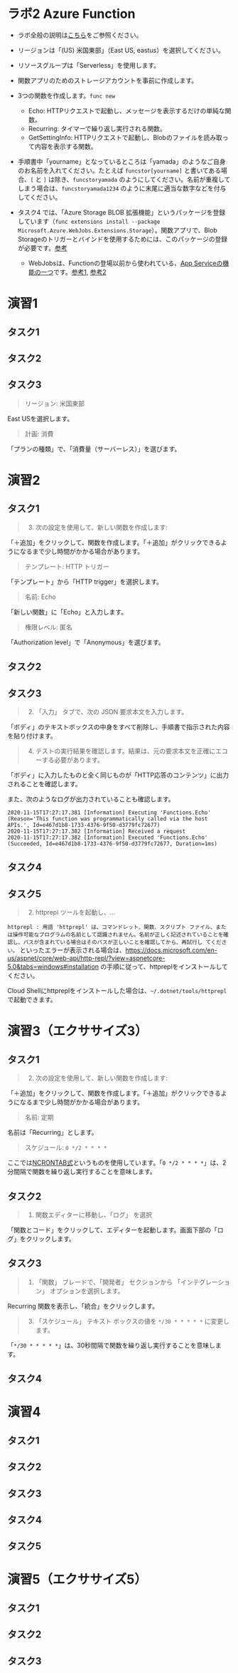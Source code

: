 # ラボ2 Azure Function

- ラボ全般の説明は[こちら](lab00.md)をご参照ください。
- リージョンは「(US) 米国東部」（East US, eastus）を選択してください。
- リソースグループは「Serverless」を使用します。
- 関数アプリのためのストレージアカウントを事前に作成します。
- 3つの関数を作成します。`func new`
  - Echo: HTTPリクエストで起動し、メッセージを表示するだけの単純な関数。
  - Recurring: タイマーで繰り返し実行される関数。
  - GetSettingInfo: HTTPリクエストで起動し、Blobのファイルを読み取って内容を表示する関数。

- 手順書中「yourname」となっているところは「yamada」のようなご自身のお名前を入れてください。たとえば `funcstor[yourname]` と書いてある場合、`[` と `]` は除き、`funcstoryamada` のようにしてください。名前が重複してしまう場合は、`funcstoryamada1234` のように末尾に適当な数字などを付与してください。
- タスク4 では、「Azure Storage BLOB 拡張機能」というパッケージを登録しています（`func extensions install --package Microsoft.Azure.WebJobs.Extensions.Storage`）。関数アプリで、Blob Storageのトリガーとバインドを使用するためには、このパッケージの登録が必要です。[参考](https://docs.microsoft.com/ja-jp/azure/azure-functions/functions-bindings-storage-blob)
  - WebJobsは、Functionの登場以前から使われている、[App Serviceの機能の一つ](https://docs.microsoft.com/ja-jp/azure/app-service/webjobs-create)です。[参考1](https://news.mynavi.jp/article/zeroazure-9/), [参考2](https://qiita.com/yuhattor/items/f7b2aec5211951dd7622)

# 演習1

## タスク1
## タスク2
## タスク3

> リージョン: 米国東部

East USを選択します。

> 計画: 消費

「プランの種類」で、「消費量（サーバーレス）」を選びます。

# 演習2


## タスク1


> 3. 次の設定を使用して、新しい関数を作成します:

「＋追加」をクリックして、関数を作成します。「＋追加」がクリックできるようになるまで少し時間がかかる場合があります。

> テンプレート: HTTP トリガー

「テンプレート」から「HTTP trigger」を選択します。

> 名前: Echo

「新しい関数」に「Echo」と入力します。

> 権限レベル: 匿名

「Authorization level」で「Anonymous」を選びます。

## タスク2
## タスク3

> 2. 「入力」 タブで、次の JSON 要求本文を入力します。

「ボディ」のテキストボックスの中身をすべて削除し、手順書で指示された内容を貼り付けます。

> 4. テストの実行結果を確認します。結果は、元の要求本文を正確にエコーする必要があります。

「ボディ」に入力したものと全く同じものが「HTTP応答のコンテンツ」に出力されることを確認します。

また、次のようなログが出力されていることも確認します。

```
2020-11-15T17:27:17.381 [Information] Executing 'Functions.Echo' (Reason='This function was programmatically called via the host APIs.', Id=e467d1b8-1733-4376-9f50-d3779fc72677)
2020-11-15T17:27:17.382 [Information] Received a request
2020-11-15T17:27:17.382 [Information] Executed 'Functions.Echo' (Succeeded, Id=e467d1b8-1733-4376-9f50-d3779fc72677, Duration=1ms)
```

## タスク4
## タスク5

> 2. httprepl ツールを起動し、...

`httprepl : 用語 'httprepl' は、コマンドレット、関数、スクリプト ファイル、または操作可能なプログラムの名前として認識されません。名前が正しく記述されていることを確認し、パスが含まれている場合はそのパスが正しいことを確認してから、再試行し
てください。` といったエラーが表示される場合は、https://docs.microsoft.com/en-us/aspnet/core/web-api/http-repl/?view=aspnetcore-5.0&tabs=windows#installation の手順に従って、httpreplをインストールしてください。

Cloud Shellにhttpreplをインストールした場合は、`~/.dotnet/tools/httprepl` で起動できます。

# 演習3（エクササイズ3）


## タスク1

> 2. 次の設定を使用して、新しい関数を作成します:

「＋追加」をクリックして、関数を作成します。「＋追加」がクリックできるようになるまで少し時間がかかる場合があります。

> 名前: 定期

名前は「Recurring」とします。

> スケジュール: `0 */2 * * * *`

ここでは[NCRONTAB式](https://docs.microsoft.com/ja-jp/azure/azure-functions/functions-bindings-timer?tabs=csharp#ncrontab-expressions)というものを使用しています。「`0 */2 * * * *`」は、2分間隔で関数を繰り返し実行することを意味します。


## タスク2

> 1. 関数エディターに移動し、「ログ」 を選択

「関数とコード」をクリックして、エディターを起動します。画面下部の「ログ」をクリックします。

## タスク3

> 1. 「関数」 ブレードで、「開発者」 セクションから 「インテグレーション」 オプションを選択します。

Recurring 関数を表示し、「統合」をクリックします。

> 3. 「スケジュール」 テキスト ボックスの値を `*/30 * * * * *` に変更します。

「`*/30 * * * * *`」は、30秒間隔で関数を繰り返し実行することを意味します。


## タスク4

# 演習4

## タスク1
## タスク2
## タスク3
## タスク4
## タスク5

# 演習5（エクササイズ5）

## タスク1
## タスク2
## タスク3
